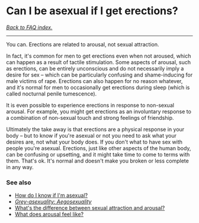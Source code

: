 # Can I be asexual if I get erections?

[*Back to FAQ index.*](https://github.com/MissTeapot/LGBT-Wikis/blob/main/github_wiki/asexuality/faq.md)

---

You can. Erections are related to arousal, not sexual attraction.

In fact, it's common for men to get erections even when not aroused, which can happen as a result of tactile stimulation. Some aspects of arousal, such as erections, can be entirely unconscious and do not necessarily imply a desire for sex – which can be particularly confusing and shame-inducing for male victims of rape. Erections can also happen for no reason whatever, and it's normal for men to occasionally get erections during sleep (which is called nocturnal penile tumescence).

It is even possible to experience erections in response to non-sexual arousal. For example, you might get erections as an involuntary response to a combination of non-sexual touch and strong feelings of friendship.

Ultimately the take away is that erections are a physical response in your body – but to know if you're asexual or not you need to ask what your desires are, not what your body does. If you don't what to have sex with people you're asexual. Erections, just like other aspects of the human body, can be confusing or upsetting, and it might take time to come to terms with them. That's ok. It's normal and doesn't make you broken or less complete in any way.

### See also

* [How do I know if I'm asexual?](https://github.com/MissTeapot/LGBT-Wikis/blob/main/github_wiki/asexuality/faq/how_do_i_know.md)
* [*Grey-asexuality: Aegosexuality*](https://github.com/MissTeapot/LGBT-Wikis/blob/main/github_wiki/asexuality/grey-asexuality#wiki_aegosexuality.md)
* [What's the difference between sexual attraction and arousal?](https://github.com/MissTeapot/LGBT-Wikis/blob/main/github_wiki/asexuality/faq/whats_the_difference_between_sexual_attraction_and_arousal.md)
* [What does arousal feel like?](https://github.com/MissTeapot/LGBT-Wikis/blob/main/github_wiki/asexuality/faq/what_does_arousal_feel_like.md)